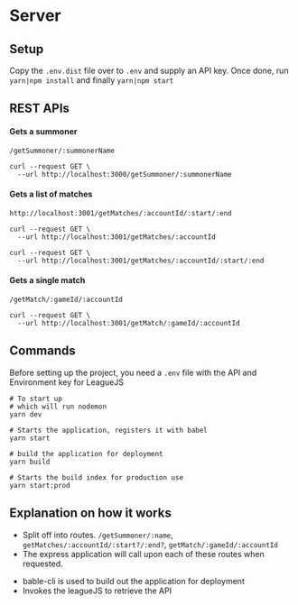 # Server
## Setup
Copy the  `.env.dist` file over to `.env` and supply an API key. Once done, run `yarn|npm install` and finally `yarn|npm start`

## REST APIs
#### Gets a summoner
```
/getSummoner/:summonerName

curl --request GET \
  --url http://localhost:3000/getSummoner/:summonerName
```

#### Gets a list of matches
```
http://localhost:3001/getMatches/:accountId/:start/:end

curl --request GET \
  --url http://localhost:3001/getMatches/:accountId

curl --request GET \
  --url http://localhost:3001/getMatches/:accountId/:start/:end

```

#### Gets a single match
```
/getMatch/:gameId/:accountId

curl --request GET \
  --url http://localhost:3001/getMatch/:gameId/:accountId
```

## Commands
Before setting up the project, you need a `.env` file with the API and Environment key for LeagueJS

```
# To start up
# which will run nodemon
yarn dev

# Starts the application, registers it with babel
yarn start

# build the application for deployment
yarn build

# Starts the build index for production use
yarn start:prod
```

## Explanation on how it works
* Split off into routes. `/getSummoner/:name`, `getMatches/:accountId/:start?/:end?`, `getMatch/:gameId/:accountId`
* The express application will call upon each of these routes when requested.
- bable-cli is used to build out the application for deployment
- Invokes the leagueJS to retrieve the API
